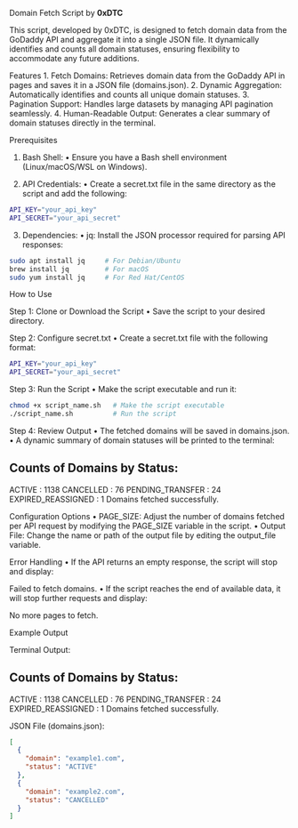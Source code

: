 Domain Fetch Script by **0xDTC**

This script, developed by 0xDTC, is designed to fetch domain data from the GoDaddy API and aggregate it into a single JSON file. It dynamically identifies and counts all domain statuses, ensuring flexibility to accommodate any future additions.

Features
	1.	Fetch Domains: Retrieves domain data from the GoDaddy API in pages and saves it in a JSON file (domains.json).
	2.	Dynamic Aggregation: Automatically identifies and counts all unique domain statuses.
	3.	Pagination Support: Handles large datasets by managing API pagination seamlessly.
	4.	Human-Readable Output: Generates a clear summary of domain statuses directly in the terminal.

Prerequisites

1. Bash Shell:
	•	Ensure you have a Bash shell environment (Linux/macOS/WSL on Windows).

2. API Credentials:
	•	Create a secret.txt file in the same directory as the script and add the following:
```sh
API_KEY="your_api_key"
API_SECRET="your_api_secret"
```

3. Dependencies:
	•	jq: Install the JSON processor required for parsing API responses:
```sh
sudo apt install jq     # For Debian/Ubuntu
brew install jq         # For macOS
sudo yum install jq     # For Red Hat/CentOS
```

How to Use

Step 1: Clone or Download the Script
	•	Save the script to your desired directory.

Step 2: Configure secret.txt
	•	Create a secret.txt file with the following format:
```sh
API_KEY="your_api_key"
API_SECRET="your_api_secret"
```

Step 3: Run the Script
	•	Make the script executable and run it:

```sh
chmod +x script_name.sh   # Make the script executable
./script_name.sh          # Run the script
```

Step 4: Review Output
	•	The fetched domains will be saved in domains.json.
	•	A dynamic summary of domain statuses will be printed to the terminal:

Counts of Domains by Status:
-----------------------------
ACTIVE                   : 1138
CANCELLED                : 76
PENDING_TRANSFER         : 24
EXPIRED_REASSIGNED       : 1
Domains fetched successfully.

Configuration Options
	•	PAGE_SIZE: Adjust the number of domains fetched per API request by modifying the PAGE_SIZE variable in the script.
	•	Output File: Change the name or path of the output file by editing the output_file variable.

Error Handling
	•	If the API returns an empty response, the script will stop and display:

Failed to fetch domains.
	•	If the script reaches the end of available data, it will stop further requests and display:

No more pages to fetch.

Example Output

Terminal Output:

Counts of Domains by Status:
-----------------------------
ACTIVE                   : 1138
CANCELLED                : 76
PENDING_TRANSFER         : 24
EXPIRED_REASSIGNED       : 1
Domains fetched successfully.

JSON File (domains.json):

```json
[
  {
    "domain": "example1.com",
    "status": "ACTIVE"
  },
  {
    "domain": "example2.com",
    "status": "CANCELLED"
  }
]
```
